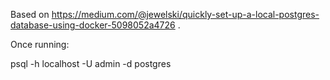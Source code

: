 Based on https://medium.com/@jewelski/quickly-set-up-a-local-postgres-database-using-docker-5098052a4726 .

Once running:

psql -h localhost -U admin -d postgres


